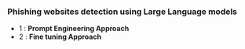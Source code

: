 ### Phishing websites detection using Large Language models 
- 1 : **Prompt Engineering Approach**
- 2 : **Fine tuning Approach**
